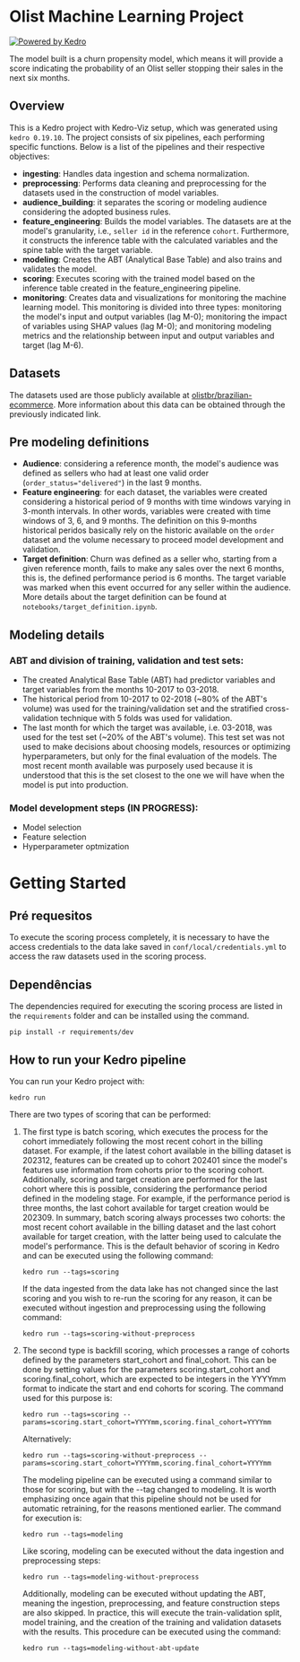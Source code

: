 # Olist Machine Learning Project

[![Powered by Kedro](https://img.shields.io/badge/powered_by-kedro-ffc900?logo=kedro)](https://kedro.org)

The model built is a churn propensity model, which means it will provide a score indicating the probability of an Olist seller stopping their sales in the next six months.

## Overview

This is a Kedro project with Kedro-Viz setup, which was generated using `kedro 0.19.10`. The project consists of six pipelines, each performing specific functions. Below is a list of the pipelines and their respective objectives:

- **ingesting**: Handles data ingestion and schema normalization. 
- **preprocessing**: Performs data cleaning and preprocessing for the datasets used in the construction of model variables.
- **audience_building**: it separates the scoring or modeling audience considering the adopted business rules.
- **feature_engineering**: Builds the model variables. The datasets are at the model's granularity, i.e., `seller id` in the reference `cohort`. Furthermore, it constructs the inference table with the calculated variables and the spine table with the target variable.
- **modeling**: Creates the ABT (Analytical Base Table) and also trains and validates the model.
- **scoring**: Executes scoring with the trained model based on the inference table created in the feature_engineering pipeline.
- **monitoring**: Creates data and visualizations for monitoring the machine learning model. This monitoring is divided into three types: monitoring the model's input and output variables (lag M-0); monitoring the impact of variables using SHAP values (lag M-0); and monitoring modeling metrics and the relationship between input and output variables and target (lag M-6).
## Datasets
The datasets used are those publicly available at [olistbr/brazilian-ecommerce](https://www.kaggle.com/datasets/olistbr/brazilian-ecommerce). More information about this data can be obtained through the previously indicated link.

## Pre modeling definitions
- **Audience**: considering a reference month, the model's audience was defined as sellers who had at least one valid order (`order_status="delivered"`) in the last 9 months.
- **Feature engineering**: for each dataset, the variables were created considering a historical period of 9 months with time windows varying in 3-month intervals. In other words, variables were created with time windows of 3, 6, and 9 months. The definition on this 9-months historical peridos basically rely on the historic available on the `order` dataset and the volume necessary to proceed model development and validation.
- **Target definition**: Churn was defined as a seller who, starting from a given reference month, fails to make any sales over the next 6 months, this is, the defined performance period is 6 months. The target variable was marked when this event occurred for any seller within the audience. More details about the target definition can be found at `notebooks/target_definition.ipynb`.

## Modeling details

### ABT and division of training, validation and test sets:
- The created Analytical Base Table (ABT) had predictor variables and target variables from the months 10-2017 to 03-2018.
- The historical period from 10-2017 to 02-2018 (~80% of the ABT's volume) was used for the training/validation set and the stratified cross-validation technique with 5 folds was used for validation.
- The last month for which the target was available, i.e. 03-2018, was used for the test set (~20% of the ABT's volume). This test set was not used to make decisions about choosing models, resources or optimizing hyperparameters, but only for the final evaluation of the models. The most recent month available was purposely used because it is understood that this is the set closest to the one we will have when the model is put into production.

### Model development steps (IN PROGRESS):
- Model selection
- Feature selection
- Hyperparameter optmization

# Getting Started
## Pré requesitos
To execute the scoring process completely, it is necessary to have the access credentials to the data lake saved in `conf/local/credentials.yml` to access the raw datasets used in the scoring process.

## Dependências
The dependencies required for executing the scoring process are listed in the `requirements` folder and can be installed using the command.

```console
pip install -r requirements/dev
```

## How to run your Kedro pipeline

You can run your Kedro project with:

```
kedro run
```
There are two types of scoring that can be performed:

1) The first type is batch scoring, which executes the process for the cohort immediately following the most recent cohort in the billing dataset. For example, if the latest cohort available in the billing dataset is 202312, features can be created up to cohort 202401 since the model's features use information from cohorts prior to the scoring cohort. Additionally, scoring and target creation are performed for the last cohort where this is possible, considering the performance period defined in the modeling stage. For example, if the performance period is three months, the last cohort available for target creation would be 202309. In summary, batch scoring always processes two cohorts: the most recent cohort available in the billing dataset and the last cohort available for target creation, with the latter being used to calculate the model's performance. This is the default behavior of scoring in Kedro and can be executed using the following command: 
    ```console
    kedro run --tags=scoring
    ```

    If the data ingested from the data lake has not changed since the last scoring and you wish to re-run the scoring for any reason, it can be executed without ingestion and preprocessing using the following command:
    ```console
    kedro run --tags=scoring-without-preprocess
    ```

2) The second type is backfill scoring, which processes a range of cohorts defined by the parameters start_cohort and final_cohort. This can be done by setting values for the parameters scoring.start_cohort and scoring.final_cohort, which are expected to be integers in the YYYYmm format to indicate the start and end cohorts for scoring. The command used for this purpose is: 
    ```console
    kedro run --tags=scoring --params=scoring.start_cohort=YYYYmm,scoring.final_cohort=YYYYmm
    ```

    Alternatively:
    ```console
    kedro run --tags=scoring-without-preprocess --params=scoring.start_cohort=YYYYmm,scoring.final_cohort=YYYYmm
    ```

    The modeling pipeline can be executed using a command similar to those for scoring, but with the --tag changed to modeling. It is worth emphasizing once again that this pipeline should not be used for automatic retraining, for the reasons mentioned earlier. The command for execution is: 
    ```console
    kedro run --tags=modeling
    ```

    Like scoring, modeling can be executed without the data ingestion and preprocessing steps:
    ```console
    kedro run --tags=modeling-without-preprocess
    ```

    Additionally, modeling can be executed without updating the ABT, meaning the ingestion, preprocessing, and feature construction steps are also skipped. In practice, this will execute the train-validation split, model training, and the creation of the training and validation datasets with the results. This procedure can be executed using the command:
    ```console
    kedro run --tags=modeling-without-abt-update
    ```
